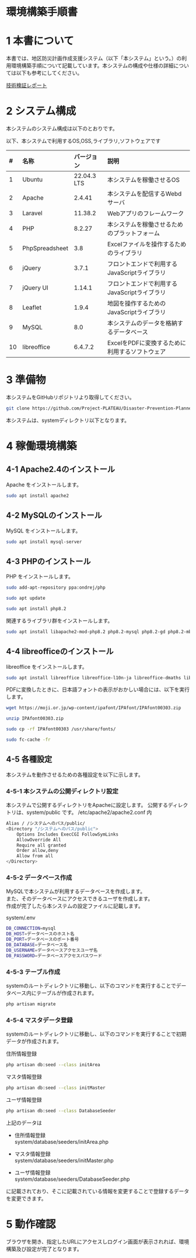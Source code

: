 # 環境構築手順書

# 1 本書について

本書では、地区防災計画作成支援システム（以下「本システム」という。）の利用環境構築手順について記載しています。本システムの構成や仕様の詳細については以下も参考にしてください。

[技術検証レポート](https://www.mlit.go.jp/plateau/file/libraries/doc/plateau_tech_doc_0107_ver01.pdf)

# 2 システム構成

本システムのシステム構成は以下のとおりです。


以下、本システムで利用するOS,OSS,ライブラリ,ソフトウェアです

| # | 名称 | バージョン | 説明 |
|:---|:---|:---|:---|
| 1 | Ubuntu | 22.04.3 LTS | 本システムを稼働させるOS |
| 2 | Apache | 2.4.41 | 本システムを配信するWebdサーバ |
| 3 | Laravel | 11.38.2 | Webアプリのフレームワーク |
| 4 | PHP | 8.2.27 | 本システムを稼働させるためのプラットフォーム |
| 5 | PhpSpreadsheet | 3.8 | Excelファイルを操作するためのライブラリ |
| 6 | jQuery | 3.7.1 | フロントエンドで利用するJavaScriptライブラリ |
| 7 | jQuery UI | 1.14.1 | フロントエンドで利用するJavaScriptライブラリ |
| 8 | Leaflet | 1.9.4 | 地図を操作するためのJavaScriptライブラリ |
| 9 | MySQL | 8.0 | 本システムのデータを格納するデータベース |
| 10 | libreoffice | 6.4.7.2 | ExcelをPDFに変換するために利用するソフトウェア |

# 3 準備物
本システムをGitHubリポジトリより取得してください。
```sh
git clone https://github.com/Project-PLATEAU/Disaster-Prevention-Planner.git
```
本システムは、systemディレクトリ以下となります。

# 4 稼働環境構築
## 4-1 Apache2.4のインストール
Apache をインストールします。
```sh
sudo apt install apache2
```

## 4-2 MySQLのインストール
MySQL をインストールします。
```sh
sudo apt install mysql-server
```

## 4-3 PHPのインストール
PHP をインストールします。
```sh
sudo add-apt-repository ppa:ondrej/php

sudo apt update

sudo apt install php8.2
```

関連するライブラリ群をインストールします。
```sh
sudo apt install libapache2-mod-php8.2 php8.2-mysql php8.2-gd php8.2-mbstring php8.2-zip
```

## 4-4 libreofficeのインストール
libreoffice をインストールします。
```sh
sudo apt install libreoffice libreoffice-l10n-ja libreoffice-dmaths libreoffice-ogltrans libreoffice-writer2xhtml libreoffice-pdfimport libreoffice-help-ja
```

PDFに変換したときに、日本語フォントの表示がおかしい場合には、以下を実行します。
```sh
wget https://moji.or.jp/wp-content/ipafont/IPAfont/IPAfont00303.zip

unzip IPAfont00303.zip

sudo cp -rf IPAfont00303 /usr/share/fonts/

sudo fc-cache -fr
```

## 4-5 各種設定
本システムを動作させるための各種設定を以下に示します。

### 4-5-1 本システムの公開ディレクトリ設定
本システムで公開するディレクトリをApacheに設定します。
公開するディレクトリは、system/public です。
/etc/apache2/apache2.conf 内

```sh
Alias / /システムへのパス/public/
<Directory "/システムへのパス/public">
    Options Includes ExecCGI FollowSymLinks
    AllowOverride All
    Require all granted
    Order allow,deny
    Allow from all
</Directory>
```

### 4-5-2 データベース作成
MySQLで本システムが利用するデータベースを作成します。  
また、そのデータベースにアクセスできるユーザを作成します。  
作成が完了したら本システムの設定ファイルに記載します。  

system/.env

```sh
DB_CONNECTION=mysql
DB_HOST=データベースのホスト名
DB_PORT=データベースのポート番号
DB_DATABASE=データベース名
DB_USERNAME=データベースアクセスユーザ名
DB_PASSWORD=データベースアクセスパスワード
```

### 4-5-3 テーブル作成
systemのルートディレクトリに移動し、以下のコマンドを実行することでデータベース内にテーブルが作成されます。
```sh
php artisan migrate
```

### 4-5-4 マスタデータ登録
systemのルートディレクトリに移動し、以下のコマンドを実行することで初期データが作成されます。

住所情報登録
```sh
php artisan db:seed --class initArea
```

マスタ情報登録
```sh
php artisan db:seed --class initMaster
```

ユーザ情報登録
```sh
php artisan db:seed --class DatabaseSeeder
```

上記のデータは
- 住所情報登録  
    system/database/seeders/initArea.php

- マスタ情報登録  
    system/database/seeders/initMaster.php

- ユーザ情報登録  
    system/database/seeders/DatabaseSeeder.php

に記載されており、そこに記載されている情報を変更することで登録するデータを変更できます。

# 5 動作確認
ブラウザを開き、指定したURLにアクセスしログイン画面が表示されれば、環境構築及び設定が完了となります。
